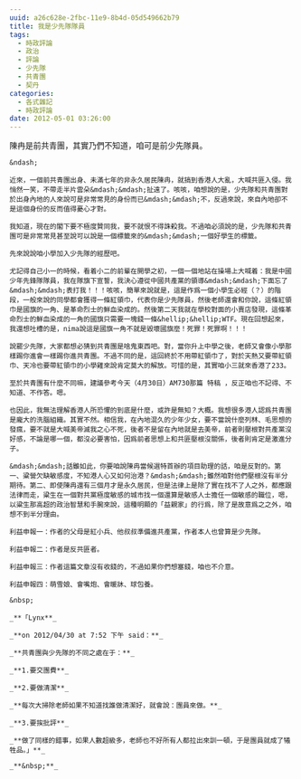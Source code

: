 ```yaml
---
uuid: a26c628e-2fbc-11e9-8b4d-05d549662b79
title: 我是少先隊隊員
tags:
  - 時政評論
  - 政治
  - 評論
  - 少先隊
  - 共青團
  - 契丹
categories:
  - 各式雜記
  - 時政評論
date: 2012-05-01 03:26:00
---
```


陳冉是前共青團，其實乃們不知道，咱可是前少先隊員。

	&ndash;

	近來，一個前共青團出身、未滿七年的非永久居民陳冉，就搞到香港人大亂，大喊共匪入侵。我悄然一笑，不帶走半片雲朵&mdash;&mdash;扯遠了。咳咳，咱想說的是，少先隊和共青團對於出身內地的人來說可是非常常見的身份而已&mdash;&mdash;不，反過來說，來自內地卻不是這個身份的反而值得憂心才對。

	我知道，現在的閣下要不極度贊同我，要不就恨不得誅殺我。不過咱必須說的是，少先隊和共青團可是非常常見甚至說可以說是一個標籤來的&mdash;&mdash;一個好學生的標籤。

	先來說說咱小學加入少先隊的經歷吧。

	尤記得自己小一的時候，看着小二的前輩在開學之初，一個一個地站在操場上大喊着：我是中國少年先鋒隊隊員，我在隊旗下宣誓，我決心遵從中國共產黨的領導&mdash;&mdash;下面忘了&mdash;&mdash;表打我！！！咳咳，簡單來說就是，這是作爲一個小學生必經（？）的階段，一般來說的同學都會獲得一條紅領巾，代表你是少先隊員，然後老師還會和你說，這條紅領巾是國旗的一角、是革命烈士的鮮血染成的。然後第二天我就在學校對面的小賣店發現，這條革命烈士的鮮血染成的一角的國旗只需要一塊錢一條&hellip;&hellip;WTF。現在回想起來，我還想吐槽的是，nima說這是國旗一角不就是毀壞國旗麼！死罪！死罪啊！！！

	說罷少先隊，大家都想必猜到共青團是啥鬼東西吧。對，當你升上中學之後，老師又會像小學那樣踢你進會一樣踢你進共青團。不過不同的是，這回終於不用帶紅領巾了，對於天熱又要帶紅領巾、天冷也要帶紅領巾的小學雞來說肯定莫大的解放。可惜的是，其實咱小三就來香港了233。

	至於共青團有什麼不同嘛，建議參考今天（4月30日）AM730那篇 特稿 ，反正咱也不記得、不知道、不作答。嗯。

	也因此，我無法理解香港人所恐懼的到底是什麼，或許是無知？大概。我想很多港人認爲共青團是龐大的洗腦組織。其實不然。相信我，在內地混久的少年少女，要不當說什麼列林、毛思想的發瘋，要不就是大喊美帝滅我之心不死，後者不是留在內地就是去美帝，前者則壓根對共產黨沒好感，不論是哪一個，都沒必要害怕，因爲前者思想上和共匪壓根沒關係，後者則肯定是激進分子。

	&mdash;&mdash;話雖如此，你要咱說陳冉當候選特首辦的項目助理的話，咱是反對的。第一、粱營欠缺敏感度，不知港人心又如何治港？&mdash;&mdash;雖然咱對他們壓根沒有半分期待。第二、即使陳冉還有三個月才是永久居民，但是法律上是除了實在找不了人之外，都應跟法律而走，粱生在一個對共黨極度敏感的城市找一個還算是敏感人士擔任一個敏感的職位，嗯，以粱生那高超的政治智慧和手腕來說，這種明顯的「益親家」的行爲，除了是故意爲之之外，咱想不到半分理由。

	利益申報一：作者的父母是紅小兵、他叔叔準備進共產黨，作者本人也曾算是少先隊。

	利益申報二：作者是反共匪者。

	利益申報三：作者這篇文章沒有收錢的，不過如果你們想塞錢，咱也不介意。

	利益申報四：萌雪娘、會嘴炮、會暖牀、球包養。

	&nbsp;

	_**「Lynx**_

	_**on 2012/04/30 at 7:52 下午 said：**_

	_**共青團與少先隊的不同之處在于：**_

	_**1.要交團費**_

	_**2.要做清潔**_

	_**每次大掃除老師如果不知道找誰做清潔好，就會說：團員來做。**_

	_**3.要挨批評**_

	_**做了同樣的錯事，如果人數超級多，老師也不好所有人都拉出來訓一頓，于是團員就成了犧牲品。」**_

	_**&nbsp;**_
